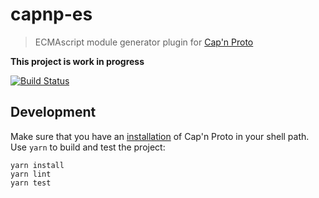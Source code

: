 # capnp-es

> ECMAscript module generator plugin for [Cap'n Proto][capnp]

**This project is work in progress**

[![Build Status][travis-badge]][travis]

## Development

Make sure that you have an [installation][capnp-installation] of Cap'n Proto in your shell path. Use `yarn` to build
and test the project:

```
yarn install
yarn lint
yarn test
```

[capnp]: https://capnproto.org
[capnp-installation]: https://capnproto.org/install.html
[travis]: https://travis-ci.org/mattyclarkson/capnp-es
[travis-badge]: https://travis-ci.org/mattyclarkson/capnp-es.svg?branch=master

